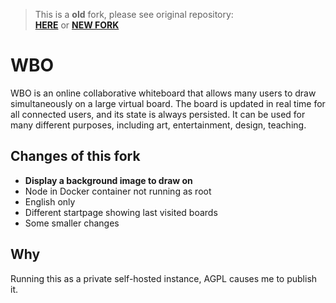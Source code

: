> This is a **old** fork, please see original repository:  
> [**HERE**](https://github.com/lovasoa/whitebophir)
> or [**NEW FORK**](https://github.com/KIMB-technologies/Whiteboard/)

# WBO
WBO is an online collaborative whiteboard that allows many users to draw simultaneously on a large virtual board.
The board is updated in real time for all connected users, and its state is always persisted. It can be used for many different purposes, including art, entertainment, design, teaching.

## Changes of this fork
- **Display a background image to draw on**
- Node in Docker container not running as root
- English only
- Different startpage showing last visited boards
- Some smaller changes

## Why
Running this as a private self-hosted instance, AGPL causes me to publish it.
